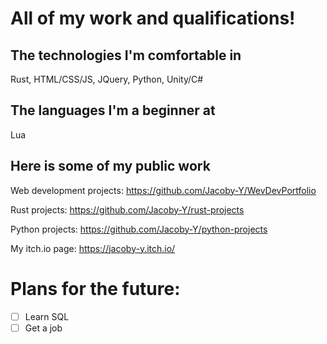 # All of my work and qualifications! 
## The technologies I'm comfortable in
Rust, HTML/CSS/JS, JQuery, Python, Unity/C#

## The languages I'm a beginner at
Lua

## Here is some of my public work
Web development projects: https://github.com/Jacoby-Y/WevDevPortfolio

Rust projects: https://github.com/Jacoby-Y/rust-projects

Python projects: https://github.com/Jacoby-Y/python-projects

My itch.io page: https://jacoby-y.itch.io/

# Plans for the future: 
- [ ] Learn SQL
- [ ] Get a job
